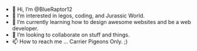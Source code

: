 - 👋 Hi, I’m @BlueRaptor12
- 👀 I’m interested in legos, coding, and Jurassic World.
- 🌱 I’m currently learning how to design awesome websites and be a web developer.
- 💞️ I’m looking to collaborate on stuff and things.
- 📫 How to reach me ... Carrier Pigeons Only. ;)
 
<!---
BlueRaptor12/BlueRaptor12 is a ✨ special ✨ repository because its `README.md` (this file) appears on your GitHub profile.
You can click the Preview link to take a look at your changes.
--->
